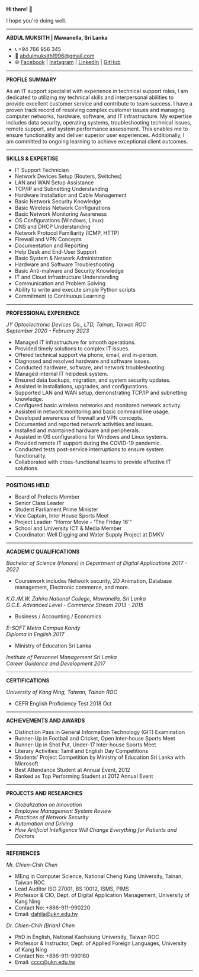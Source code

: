 **Hi there! 👋**

I hope you're doing well.

---

**ABDUL MUKSITH | Mawanella, Sri Lanka**  

- 📞 +94 766 956 345  
- 📧 abdulmuksith1996@gmail.com  
- 🌐 [Facebook](https://www.facebook.com/abdul.muksith.79) | [Instagram](https://www.instagram.com/abdul_pluz/) | [LinkedIn](www.linkedin.com/in/pluz-view-458601197) | [GitHub](https://github.com/MFAbdulMuksith/MFAbdulMuksith)


---

**PROFILE SUMMARY**  

As an IT support specialist with experience in technical support roles, I am dedicated to utilizing my
technical skills and interpersonal abilities to provide excellent customer service and contribute to
team success. I have a proven track record of resolving complex customer issues and managing
computer networks, hardware, software, and IT infrastructure. My expertise includes data security,
operating systems, troubleshooting technical issues, remote support, and system performance
assessment. This enables me to ensure functionality and deliver superior user experiences.
Additionally, I am committed to ongoing learning to achieve exceptional client outcomes.


---

**SKILLS & EXPERTISE**  

- IT Support Technician
- Network Devices Setup (Routers, Switches)
- LAN and WAN Setup Assistance
- TCP/IP and Subnetting Understanding
- Hardware Installation and Cable Management
- Basic Network Security Knowledge
- Basic Wireless Network Configurations
- Basic Network Monitoring Awareness
- OS Configurations (Windows, Linux)
- DNS and DHCP Understanding
- Network Protocol Familiarity (ICMP, HTTP)
- Firewall and VPN Concepts
- Documentation and Reporting
- Help Desk and End-User Support
- Basic System & Network Administration
- Hardware and Software Troubleshooting
- Basic Anti-malware and Security Knowledge
- IT and Cloud Infrastructure Understanding
- Communication and Problem Solving
- Ability to write and execute simple Python scripts
- Commitment to Continuous Learning

---

**PROFESSIONAL EXPERIENCE**  

*JY Optoelectronic Devices Co., LTD, Tainan, Taiwan ROC*  
*September 2020 - February 2023*  
- Managed IT infrastructure for smooth operations.
- Provided timely solutions to complex IT issues.
- Offered technical support via phone, email, and in-person.
- Diagnosed and resolved hardware and software issues.
- Conducted hardware, software, and network troubleshooting.
- Managed internal IT helpdesk system.
- Ensured data backups, migration, and system security updates.
- Assisted in installations, upgrades, and configurations.
- Supported LAN and WAN setup, demonstrating TCP/IP and subnetting knowledge.
- Configured basic wireless networks and monitored network activity.
- Assisted in network monitoring and basic command line usage.
- Developed awareness of firewall and VPN concepts.
- Documented and reported network activities and issues.
- Installed and maintained hardware and peripherals.
- Assisted in OS configurations for Windows and Linux systems.
- Provided remote IT support during the COVID-19 pandemic.
- Conducted tests post-service interruptions to ensure system functionality.
- Collaborated with cross-functional teams to provide effective IT solutions.

---

**POSITIONS HELD**  

- Board of Prefects Member
- Senior Class Leader
- Student Parliament Prime Minister
- Vice Captain, Inter House Sports Meet
- Project Leader: "Horror Movie - 'The Friday 16'"
- School and University ICT & Media Member
- Coordinator: Well Digging and Water Supply Project at DMKV

---

**ACADEMIC QUALIFICATIONS**  

*Bachelor of Science (Honors) in Department of Digital Applications 2017 - 2022*  
- Coursework includes Network security, 2D Animation, Database management, Electronic commerce, and more.

*K.G./M.W. Zahira National College, Mawanella, Sri Lanka*  
*G.C.E. Advanced Level - Commerce Stream 2013 - 2015*  
- Business / Accounting / Economics

*E-SOFT Metro Campus Kandy*  
*Diploma in English 2017*  
- Ministry of Education Sri Lanka

*Institute of Personnel Management Sri Lanka*  
*Career Guidance and Development 2017*

---

**CERTIFICATIONS**  

*University of Kang Ning, Taiwan, Tainan ROC*  
- CEFR English Proficiency Test 2018 Oct

---

**ACHIEVEMENTS AND AWARDS**  

- Distinction Pass in General Information Technology (GIT) Examination
- Runner-Up in Football and Cricket, Open Inter-house Sports Meet
- Runner-Up in Shot Put, Under-17 Inter-house Sports Meet
- Literary Activities: Tamil and English Day Competitions
- Students' Project Competition by Ministry of Education Sri Lanka with Microsoft
- Best Attendance Student at Annual Event, 2012
- Ranked as Top Performing Student at 2012 Annual Event

---

**PROJECTS AND RESEARCHES**  

- *Globalization on Innovation*
- *Employee Management System Review*
- *Practices of Network Security*
- *Automation and Driving*
- *How Artificial Intelligence Will Change Everything for Patients and Doctors*

---

**REFERENCES**  

*Mr. Chien-Chih Chen*  
- MEng in Computer Science, National Cheng Kung University, Tainan, Taiwan ROC
- Lead Auditor ISO 27001, BS 10012, ISMS, PIMS
- Professor & CIO, Dept. of Digital Application Management, University of Kang Ning
- Contact No: +886-911-990220
- Email: dahila@ukn.edu.tw

*Dr. Chien-Chih (Brian) Chen*  
- PhD in English, National Kaohsiung University, Taiwan ROC
- Professor & Instructor, Dept. of Applied Foreign Languages, University of Kang Ning
- Contact No: +886-911-990160
- Email: cccc@ukn.edu.tw
  
---
